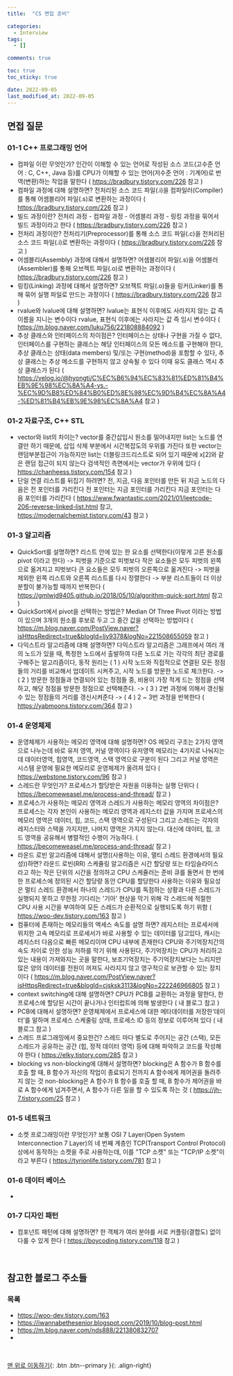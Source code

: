 ```yaml
---
title:  "CS 면접 준비" 

categories:
  - Interview
tags:
  - []

comments: true

toc: true
toc_sticky: true

date: 2022-09-05
last_modified_at: 2022-09-05
---
```


## 면접 질문

### 01-1 C++ 프로그래밍 언어
- 컴파일 이란 무엇인가? 인간이 이해할 수 있는 언어로 작성된 소스 코드(고수준 언어 : C, C++, Java 등)를 CPU가 이해할 수 있는 언어(저수준 언어 : 기계어)로 번역(변환)하는 작업을 말한다 ( https://bradbury.tistory.com/226 참고 )
- 컴파일 과정에 대해 설명하면? 전처리된 소스 코드 파일(.i)을 컴파일러(Compiler)를 통해 어셈블리어 파일(.s)로 변환하는 과정이다 ( https://bradbury.tistory.com/226 참고 )
- 빌드 과정이란? 전처리 과정 - 컴파일 과정 - 어셈블리 과정 - 링킹 과정을 묶어서 빌드 과정이라고 한다 ( https://bradbury.tistory.com/226 참고 )
- 전처리 과정이란? 전처리기(Preprocessor)를 통해 소스 코드 파일(.c)을 전처리된 소스 코드 파일(.i)로 변환하는 과정이다 ( https://bradbury.tistory.com/226 참고 )
- 어셈블리(Assembly) 과정에 대해서 설명하면? 어셈블리어 파일(.s)을 어셈블러(Assembler)를 통해 오브젝트 파일(.o)로 변환하는 과정이다 ( https://bradbury.tistory.com/226 참고 )
- 링킹(Linking) 과정에 대해서 설명하면? 오브젝트 파일(.o)들을 링커(Linker)를 통해 묶어 실행 파일로 만드는 과정이다 ( https://bradbury.tistory.com/226 참고 )
- rvalue와 lvalue에 대해 설명하면? lvalue는 표현식 이후에도 사라지지 않는 값 즉 이름을 지니는 변수이다 rvalue, 표현식 이후에는 사라지는 값 즉 임시 변수이다 ( https://m.blog.naver.com/luku756/221808884092 )
- 추상 클래스와 인터페이스의 차이점은? 인터페이스는 상태나 구현을 가질 수 없다, 인터페이스를 구현하는 클래스는 해당 인터페이스의 모든 메소드를 구현해야 한다, 추상 클래스는 상태(data members) 및/또는 구현(method)을 포함할 수 있다, 추상 클래스는 추상 메소드를 구현하지 않고 상속될 수 있다 이때 유도 클래스 역시 추상 클래스가 된다 ( https://velog.io/@hyongti/C%EC%B6%94%EC%83%81%ED%81%B4%EB%9E%98%EC%8A%A4-vs.-%EC%9D%B8%ED%84%B0%ED%8E%98%EC%9D%B4%EC%8A%A4-%ED%81%B4%EB%9E%98%EC%8A%A4 참고 )

### 01-2 자료구조, C++ STL
- vector와 list의 차이는? vector를 중간삽입시 원소를 밀어내지만 list는 노드를 연결만 하기 때문에, 삽입 삭제 부분에서 시간복잡도의 우위를 가진다 또한 vector는 랜덤부분접근이 가능하지만 list는 더블링크드리스트로 되어 있기 때문에 x[2]와 같은 랜덤 접근이 되지 않는다 검색적인 측면에서는 vector가 우위에 있다 ( https://chanheess.tistory.com/154 참고 )
- 단일 연결 리스트를 뒤집기 하려면? 전, 지금, 다음 포인터를 만든 뒤 지금 노드의 다음은 전 포인터를 가리킨다 전 포인터는 지금 포인터를 가리킨다 지금 포인터는 다음 포인터를 가리킨다 ( https://www.fwantastic.com/2021/01/leetcode-206-reverse-linked-list.html 참고, https://modernalchemist.tistory.com/43 참고 )

### 01-3 알고리즘
- QuickSort를 설명하면? 리스트 안에 있는 한 요소를 선택한다(이렇게 고른 원소를 pivot 이라고 한다) -> 피벗을 기준으로 피벗보다 작은 요소들은 모두 피벗의 왼쪽으로 옮겨지고 피벗보다 큰 요소들은 모두 피벗의 오른쪽으로 옮겨진다 -> 피벗을 제외한 왼쪽 리스트와 오른쪽 리스트를 다시 정렬한다 -> 부분 리스트들이 더 이상 분할이 불가능할 때까지 반복한다 ( https://gmlwjd9405.github.io/2018/05/10/algorithm-quick-sort.html 참고 )
- QuickSort에서 pivot을 선택하는 방법은? Median Of Three Pivot 이라는 방법이 있으며 3개의 원소를 후보로 두고 그 중간 값을 선택하는 방법이다 ( https://m.blog.naver.com/PostView.naver?isHttpsRedirect=true&blogId=ljy9378&logNo=221508655059 참고 )
- 다익스트라 알고리즘에 대해 설명하면? 다익스트라 알고리즘은 그래프에서 여러 개의 노드가 있을 때, 특정한 노드에서 출발하여 다른 노드로 가는 각각의 최단 경로를 구해주는 알고리즘이다, 동작 원리는 ( 1 ) 시작 노드와 직접적으로 연결된 모든 정점들의 거리를 비교해서 업데이트 시켜주고, 시작 노드를 방문한 노드로 체크한다. -> ( 2 ) 방문한 정점들과 연결되어 있는 정점들 중, 비용이 가장 적게 드는 정점을 선택하고, 해당 정점을 방문한 정점으로 선택해준다. -> ( 3 ) 2번 과정에 의해서 갱신될 수 있는 정점들의 거리를 갱신시켜준다 -> ( 4 ) 2 ~ 3번 과정을 반복한다 ( https://yabmoons.tistory.com/364 참고 )

### 01-4 운영체제
- 운영체제가 사용하는 메모리 영역에 대해 설명하면? OS 메모리 구조는 2가지 영역으로 나누는데 바로 유저 영역, 커널 영역이다 유저영역 메모리는 4가지로 나눠지는데 데이터영역, 힙영역, 코드영역, 스택 영역으로 구분이 된다 그리고 커널 영역은 시스템 운영에 필요한 메모리로 운영체제가 올려져 있다 ( https://webstone.tistory.com/96 참고 )
- 스레드란 무엇인가? 프로세스가 할당받은 자원을 이용하는 실행 단위다 ( https://becomeweasel.me/process-and-thread/ 참고 )
- 프로세스가 사용하는 메모리 영역과 스레드가 사용하는 메모리 영역의 차이점은? 프로세스는 각자 본인이 사용하는 메모리 영역과 레지스터 값을 가지며 프로세스의 메모리 영역은 데이터, 힙, 코드, 스택 영역으로 구성된다 그리고 스레드는 각자의 레지스터와 스택을 가지지만, 나머지 영역은 가지지 않는다. 대신에 데이터, 힙, 코드 영역을 공유해서 병렬적인 수행이 가능하다. ( https://becomeweasel.me/process-and-thread/ 참고 )
- 라운드 로빈 알고리즘에 대해서 설명((사용하는 이유, 멀티 스레드 환경에서의 필요성))하면? 라운드 로빈(RR) 스케쥴링 알고리즘은 시간 할당량 또는 타임슬라이스 라고 하는 작은 단위의 시간을 정의하고 CPU 스케쥴러는 준비 큐를 돌면서 한 번에 한 프로세스에 정의된 시간 할당량 동안 CPU를 할당한다 사용하는 이유와 필요성은 멀티 스레드 환경에서 하나의 스레드가 CPU를 독점하는 상황과 다른 스레드가 실행되지 못하고 무한정 기다리는 '기아' 현상을 막기 위해 각 스레드에 적절한 CPU 사용 시간을 부여하여 모든 스레드가 순환적으로 실행되도록 하기 위함 ( https://woo-dev.tistory.com/163 참고 )
- 컴퓨터에 존재하는 메모리들의 액세스 속도를 설명 하면? 레지스터는 프로세서에 위치한 고속 메모리로 프로세서가 바로 사용할 수 있는 데이터를 담고있다, 캐시는 레지스터 다음으로 빠른 메모리이며 CPU 내부에 존재한다 CPU와 주기억장치간의 속도 차이로 인한 성능 저하를 막기 위해 사용된다, 주기억장치는 CPU가 처리하고 있는 내용이 가져와지는 곳을 말한다, 보조기억장치는 주기억장치보다는 느리지만 많은 양의 데이터를 전원이 꺼져도 사라지지 않고 영구적으로 보관할 수 있는 장치이다 ( https://m.blog.naver.com/PostView.naver?isHttpsRedirect=true&blogId=cjsksk3113&logNo=222246966805 참고 )
- context switching에 대해 설명하면? CPU가 PCB를 교환하는 과정을 말한다, 한 프로세스에 할당된 시간이 끝나거나 인터럽트에 의해 발생한다 ( 내 블로그 참고 )
- PCB에 대해서 설명하면? 운영체제에서 프로세스에 대한 메타데이터를 저장한‘데이터’를 말하며 프로세스 스케줄링 상태, 프로세스 ID 등의 정보로 이루어져 있다 ( 내 블로그 참고 )
- 스레드 프로그래밍에서 중요한건? 스레드 마다 별도로 주어지는 공간 (스택), 모든 스레드가 공유하는 공간 (힙, 정적 데이터 영역) 등에 대해 파악하고 코드를 작성해야 한다 ( https://elky.tistory.com/285 참고 )
- blocking vs non-blocking에 대해서 설명하면? blocking은 A 함수가 B 함수를 호출 할 때, B 함수가 자신의 작업이 종료되기 전까지 A 함수에게 제어권을 돌려주지 않는 것 non-blocking은 A 함수가 B 함수를 호출 할 때, B 함수가 제어권을 바로 A 함수에게 넘겨주면서, A 함수가 다른 일을 할 수 있도록 하는 것 ( https://jh-7.tistory.com/25 참고 )

### 01-5 네트워크
- 소켓 프로그래밍이란 무엇인가? 보통 OSI 7 Layer(Open System Interconnection 7 Layer)의 네 번째 계층인 TCP(Transport Control Protocol) 상에서 동작하는 소켓을 주로 사용하는데, 이를 "TCP 소켓" 또는 "TCP/IP 소켓"이라고 부른다 ( https://tyrionlife.tistory.com/781 참고 )

### 01-6 데이터 베이스
- 

### 01-7 디자인 패턴
- 컴포넌트 패턴에 대해 설명하면? 한 객체가 여러 분야를 서로 커플링(결합도) 없이 다룰 수 있게 한다 ( https://boycoding.tistory.com/118 참고 )

<br>

## 참고한 블로그 주소들

### 목록
- https://woo-dev.tistory.com/163
- https://iwannabethesenior.blogspot.com/2019/10/blog-post.html
- https://m.blog.naver.com/nds888/221380832707
- 

<br>

[맨 위로 이동하기](#){: .btn .btn--primary }{: .align-right}